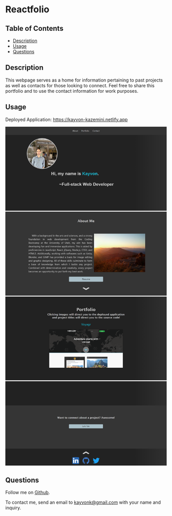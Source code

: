 # Reactfolio 

## Table of Contents
* [Description](#description)
* [Usage](#usage)
* [Questions](#questions)

## Description
This webpage serves as a home for information pertaining to past projects as well as contacts for those looking to connect. Feel free to share this portfolio and to use the contact information for work purposes.

## Usage

Deployed Application: https://kayvon-kazemini.netlify.app

![HomePageThumbnail](./public/assets/SPAfolioTopThumbnail.PNG)
![AboutPageThumbnail](./public/assets/SPAfolioAboutThumbnail.PNG)
![PortfolioThumbnail](./public/assets/SPAfolioPortfolioThumbnail.PNG)
![ContactThumbnail](./public/assets/SPAfolioContactThumbnail.PNG)

## Questions
Follow me on [Github](https://github.com/Kayvonk).

To contact me, send an email to kayvonk@gmail.com with your name and inquiry.